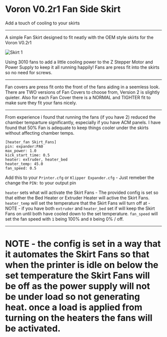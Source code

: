 # Voron V0.2r1 Fan Side Skirt
 Add a touch of cooling to your skirts

----

A simple Fan Skirt designed to fit neatly with the OEM style skirts for the Voron V0.2r1

![Skirt 1](https://github.com/user-attachments/assets/e1753681-44a3-47b6-ac9e-df994f808252)

Using 3010 fans to add a little cooling power to the Z Stepper Motor and Power Supply to keep it all running happily!
Fans are press fit into the skirts so no need for screws.

----

Fan covers are press fit onto the front of the fans aiding in a seemless look.
There are TWO versions of Fan Covers to choose from, Version 2 is slightly quieter.
Also for each Fan Cover there is a NORMAL and TIGHTER fit to make sure they fit your fans nicely. 

----

From experience i found that running the fans (if you have 2) reduced the chamber temparture significantly, especially if you have ACM panels.
I have found that 50% Fan is adequate to keep things cooler under the skirts without affecting chamber temps.

~~~
[heater_fan Skirt_Fans]
pin: expander:PA0
max_power: 1.0
kick_start_time: 0.5
heater: extruder, heater_bed
heater_temp: 45.0
fan_speed: 0.5
~~~
Add this to your ```Printer.cfg``` or ```Klipper Expander.cfg``` - Just remeber the change the ```PIN:``` to your output pin

```heater``` sets what will activate the Skirt Fans - The provided config is set so that either the Bed Heater or Extruder Heater will active the Skirt Fans.
```heater_temp``` will set the temperature that the Skirt Fans will turn off at - NOTE - if you have both ```extruder``` and ```heater_bed``` set if will keep the Skirt Fans on until both have cooled down to the set temperature.
```fan_speed``` will set the fan speed with ```1``` being 100% and ```0``` being 0% / off.

----

# NOTE - the config is set in a way that it automates the Skirt Fans so that when the printer is idle on below the set temperature the Skirt Fans will be off as the power supply will not be under load so not generating heat. once a load is applied from turning on the heaters the fans will be activated.
